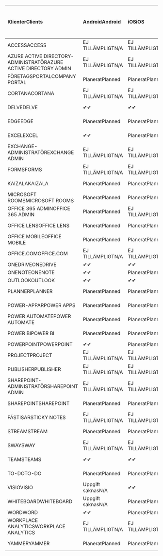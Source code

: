 <!-- This file is generated automatically. Changes made to this file will be overwritten.-->
|<span data-ttu-id="2ee38-101">Klienter</span><span class="sxs-lookup"><span data-stu-id="2ee38-101">Clients</span></span>|<span data-ttu-id="2ee38-102">Android</span><span class="sxs-lookup"><span data-stu-id="2ee38-102">Android</span></span>|<span data-ttu-id="2ee38-103">iOS</span><span class="sxs-lookup"><span data-stu-id="2ee38-103">iOS</span></span>|<span data-ttu-id="2ee38-104">Mac</span><span class="sxs-lookup"><span data-stu-id="2ee38-104">Mac</span></span>|<span data-ttu-id="2ee38-105">Windows 10</span><span class="sxs-lookup"><span data-stu-id="2ee38-105">Windows 10</span></span><br><span data-ttu-id="2ee38-106">Skrivbord</span><span class="sxs-lookup"><span data-stu-id="2ee38-106">Desktop</span></span>|<span data-ttu-id="2ee38-107">Windows 10</span><span class="sxs-lookup"><span data-stu-id="2ee38-107">Windows 10</span></span><br><span data-ttu-id="2ee38-108">Moderna appar</span><span class="sxs-lookup"><span data-stu-id="2ee38-108">Modern Apps</span></span>|
|:-|:-|:-|:-|:-|:-|
|<span data-ttu-id="2ee38-109">ACCESS</span><span class="sxs-lookup"><span data-stu-id="2ee38-109">ACCESS</span></span>|<span data-ttu-id="2ee38-110">EJ TILLÄMPLIGT</span><span class="sxs-lookup"><span data-stu-id="2ee38-110">N/A</span></span>|<span data-ttu-id="2ee38-111">EJ TILLÄMPLIGT</span><span class="sxs-lookup"><span data-stu-id="2ee38-111">N/A</span></span>|<span data-ttu-id="2ee38-112">EJ TILLÄMPLIGT</span><span class="sxs-lookup"><span data-stu-id="2ee38-112">N/A</span></span>|<span data-ttu-id="2ee38-113">Planerat</span><span class="sxs-lookup"><span data-stu-id="2ee38-113">Planned</span></span>|<span data-ttu-id="2ee38-114">Uppgift saknas</span><span class="sxs-lookup"><span data-stu-id="2ee38-114">N/A</span></span>|
|<span data-ttu-id="2ee38-115">AZURE ACTIVE DIRECTORY-ADMINISTRATÖR</span><span class="sxs-lookup"><span data-stu-id="2ee38-115">AZURE ACTIVE DIRECTORY ADMIN</span></span>|<span data-ttu-id="2ee38-116">EJ TILLÄMPLIGT</span><span class="sxs-lookup"><span data-stu-id="2ee38-116">N/A</span></span>|<span data-ttu-id="2ee38-117">EJ TILLÄMPLIGT</span><span class="sxs-lookup"><span data-stu-id="2ee38-117">N/A</span></span>|<span data-ttu-id="2ee38-118">EJ TILLÄMPLIGT</span><span class="sxs-lookup"><span data-stu-id="2ee38-118">N/A</span></span>|<span data-ttu-id="2ee38-119">Planerat</span><span class="sxs-lookup"><span data-stu-id="2ee38-119">Planned</span></span>|<span data-ttu-id="2ee38-120">Uppgift saknas</span><span class="sxs-lookup"><span data-stu-id="2ee38-120">N/A</span></span>|
|<span data-ttu-id="2ee38-121">FÖRETAGSPORTAL</span><span class="sxs-lookup"><span data-stu-id="2ee38-121">COMPANY PORTAL</span></span>|<span data-ttu-id="2ee38-122">Planerat</span><span class="sxs-lookup"><span data-stu-id="2ee38-122">Planned</span></span>|<span data-ttu-id="2ee38-123">Planerat</span><span class="sxs-lookup"><span data-stu-id="2ee38-123">Planned</span></span>|<span data-ttu-id="2ee38-124">Planerat</span><span class="sxs-lookup"><span data-stu-id="2ee38-124">Planned</span></span>|<span data-ttu-id="2ee38-125">Uppgift saknas</span><span class="sxs-lookup"><span data-stu-id="2ee38-125">N/A</span></span>|<span data-ttu-id="2ee38-126">Planerat</span><span class="sxs-lookup"><span data-stu-id="2ee38-126">Planned</span></span>|
|<span data-ttu-id="2ee38-127">CORTANA</span><span class="sxs-lookup"><span data-stu-id="2ee38-127">CORTANA</span></span>|<span data-ttu-id="2ee38-128">EJ TILLÄMPLIGT</span><span class="sxs-lookup"><span data-stu-id="2ee38-128">N/A</span></span>|<span data-ttu-id="2ee38-129">EJ TILLÄMPLIGT</span><span class="sxs-lookup"><span data-stu-id="2ee38-129">N/A</span></span>|<span data-ttu-id="2ee38-130">EJ TILLÄMPLIGT</span><span class="sxs-lookup"><span data-stu-id="2ee38-130">N/A</span></span>|<span data-ttu-id="2ee38-131">EJ TILLÄMPLIGT</span><span class="sxs-lookup"><span data-stu-id="2ee38-131">N/A</span></span>|<span data-ttu-id="2ee38-132">Planerat</span><span class="sxs-lookup"><span data-stu-id="2ee38-132">Planned</span></span>|
|<span data-ttu-id="2ee38-133">DELVE</span><span class="sxs-lookup"><span data-stu-id="2ee38-133">DELVE</span></span>|<span data-ttu-id="2ee38-134">✔</span><span class="sxs-lookup"><span data-stu-id="2ee38-134">✔</span></span>|<span data-ttu-id="2ee38-135">✔</span><span class="sxs-lookup"><span data-stu-id="2ee38-135">✔</span></span>|<span data-ttu-id="2ee38-136">EJ TILLÄMPLIGT</span><span class="sxs-lookup"><span data-stu-id="2ee38-136">N/A</span></span>|<span data-ttu-id="2ee38-137">EJ TILLÄMPLIGT</span><span class="sxs-lookup"><span data-stu-id="2ee38-137">N/A</span></span>|<span data-ttu-id="2ee38-138">EJ TILLÄMPLIGT</span><span class="sxs-lookup"><span data-stu-id="2ee38-138">N/A</span></span>|
|<span data-ttu-id="2ee38-139">EDGE</span><span class="sxs-lookup"><span data-stu-id="2ee38-139">EDGE</span></span>|<span data-ttu-id="2ee38-140">Planerat</span><span class="sxs-lookup"><span data-stu-id="2ee38-140">Planned</span></span>|<span data-ttu-id="2ee38-141">Planerat</span><span class="sxs-lookup"><span data-stu-id="2ee38-141">Planned</span></span>|<span data-ttu-id="2ee38-142">Uppgift saknas</span><span class="sxs-lookup"><span data-stu-id="2ee38-142">N/A</span></span>|<span data-ttu-id="2ee38-143">Planerat</span><span class="sxs-lookup"><span data-stu-id="2ee38-143">Planned</span></span>|<span data-ttu-id="2ee38-144">Uppgift saknas</span><span class="sxs-lookup"><span data-stu-id="2ee38-144">N/A</span></span>|
|<span data-ttu-id="2ee38-145">EXCEL</span><span class="sxs-lookup"><span data-stu-id="2ee38-145">EXCEL</span></span>|<span data-ttu-id="2ee38-146">✔</span><span class="sxs-lookup"><span data-stu-id="2ee38-146">✔</span></span>|<span data-ttu-id="2ee38-147">Planerat</span><span class="sxs-lookup"><span data-stu-id="2ee38-147">Planned</span></span>|<span data-ttu-id="2ee38-148">Planerat</span><span class="sxs-lookup"><span data-stu-id="2ee38-148">Planned</span></span>|<span data-ttu-id="2ee38-149">Planerat</span><span class="sxs-lookup"><span data-stu-id="2ee38-149">Planned</span></span>|<span data-ttu-id="2ee38-150">Uppgift saknas</span><span class="sxs-lookup"><span data-stu-id="2ee38-150">N/A</span></span>|
|<span data-ttu-id="2ee38-151">EXCHANGE-ADMINISTRATÖR</span><span class="sxs-lookup"><span data-stu-id="2ee38-151">EXCHANGE ADMIN</span></span>|<span data-ttu-id="2ee38-152">EJ TILLÄMPLIGT</span><span class="sxs-lookup"><span data-stu-id="2ee38-152">N/A</span></span>|<span data-ttu-id="2ee38-153">EJ TILLÄMPLIGT</span><span class="sxs-lookup"><span data-stu-id="2ee38-153">N/A</span></span>|<span data-ttu-id="2ee38-154">EJ TILLÄMPLIGT</span><span class="sxs-lookup"><span data-stu-id="2ee38-154">N/A</span></span>|<span data-ttu-id="2ee38-155">✔</span><span class="sxs-lookup"><span data-stu-id="2ee38-155">✔</span></span>|<span data-ttu-id="2ee38-156">Uppgift saknas</span><span class="sxs-lookup"><span data-stu-id="2ee38-156">N/A</span></span>|
|<span data-ttu-id="2ee38-157">FORMS</span><span class="sxs-lookup"><span data-stu-id="2ee38-157">FORMS</span></span>|<span data-ttu-id="2ee38-158">EJ TILLÄMPLIGT</span><span class="sxs-lookup"><span data-stu-id="2ee38-158">N/A</span></span>|<span data-ttu-id="2ee38-159">EJ TILLÄMPLIGT</span><span class="sxs-lookup"><span data-stu-id="2ee38-159">N/A</span></span>|<span data-ttu-id="2ee38-160">EJ TILLÄMPLIGT</span><span class="sxs-lookup"><span data-stu-id="2ee38-160">N/A</span></span>|<span data-ttu-id="2ee38-161">EJ TILLÄMPLIGT</span><span class="sxs-lookup"><span data-stu-id="2ee38-161">N/A</span></span>|<span data-ttu-id="2ee38-162">EJ TILLÄMPLIGT</span><span class="sxs-lookup"><span data-stu-id="2ee38-162">N/A</span></span>|
|<span data-ttu-id="2ee38-163">KAIZALA</span><span class="sxs-lookup"><span data-stu-id="2ee38-163">KAIZALA</span></span>|<span data-ttu-id="2ee38-164">Planerat</span><span class="sxs-lookup"><span data-stu-id="2ee38-164">Planned</span></span>|<span data-ttu-id="2ee38-165">Planerat</span><span class="sxs-lookup"><span data-stu-id="2ee38-165">Planned</span></span>|<span data-ttu-id="2ee38-166">EJ TILLÄMPLIGT</span><span class="sxs-lookup"><span data-stu-id="2ee38-166">N/A</span></span>|<span data-ttu-id="2ee38-167">EJ TILLÄMPLIGT</span><span class="sxs-lookup"><span data-stu-id="2ee38-167">N/A</span></span>|<span data-ttu-id="2ee38-168">EJ TILLÄMPLIGT</span><span class="sxs-lookup"><span data-stu-id="2ee38-168">N/A</span></span>|
|<span data-ttu-id="2ee38-169">MICROSOFT ROOMS</span><span class="sxs-lookup"><span data-stu-id="2ee38-169">MICROSOFT ROOMS</span></span>|<span data-ttu-id="2ee38-170">Planerat</span><span class="sxs-lookup"><span data-stu-id="2ee38-170">Planned</span></span>|<span data-ttu-id="2ee38-171">Planerat</span><span class="sxs-lookup"><span data-stu-id="2ee38-171">Planned</span></span>|<span data-ttu-id="2ee38-172">EJ TILLÄMPLIGT</span><span class="sxs-lookup"><span data-stu-id="2ee38-172">N/A</span></span>|<span data-ttu-id="2ee38-173">EJ TILLÄMPLIGT</span><span class="sxs-lookup"><span data-stu-id="2ee38-173">N/A</span></span>|<span data-ttu-id="2ee38-174">EJ TILLÄMPLIGT</span><span class="sxs-lookup"><span data-stu-id="2ee38-174">N/A</span></span>|
|<span data-ttu-id="2ee38-175">OFFICE 365 ADMIN</span><span class="sxs-lookup"><span data-stu-id="2ee38-175">OFFICE 365 ADMIN</span></span>|<span data-ttu-id="2ee38-176">Planerat</span><span class="sxs-lookup"><span data-stu-id="2ee38-176">Planned</span></span>|<span data-ttu-id="2ee38-177">EJ TILLÄMPLIGT</span><span class="sxs-lookup"><span data-stu-id="2ee38-177">N/A</span></span>|<span data-ttu-id="2ee38-178">EJ TILLÄMPLIGT</span><span class="sxs-lookup"><span data-stu-id="2ee38-178">N/A</span></span>|<span data-ttu-id="2ee38-179">EJ TILLÄMPLIGT</span><span class="sxs-lookup"><span data-stu-id="2ee38-179">N/A</span></span>|<span data-ttu-id="2ee38-180">EJ TILLÄMPLIGT</span><span class="sxs-lookup"><span data-stu-id="2ee38-180">N/A</span></span>|
|<span data-ttu-id="2ee38-181">OFFICE LENS</span><span class="sxs-lookup"><span data-stu-id="2ee38-181">OFFICE LENS</span></span>|<span data-ttu-id="2ee38-182">Planerat</span><span class="sxs-lookup"><span data-stu-id="2ee38-182">Planned</span></span>|<span data-ttu-id="2ee38-183">Planerat</span><span class="sxs-lookup"><span data-stu-id="2ee38-183">Planned</span></span>|<span data-ttu-id="2ee38-184">EJ TILLÄMPLIGT</span><span class="sxs-lookup"><span data-stu-id="2ee38-184">N/A</span></span>|<span data-ttu-id="2ee38-185">EJ TILLÄMPLIGT</span><span class="sxs-lookup"><span data-stu-id="2ee38-185">N/A</span></span>|<span data-ttu-id="2ee38-186">EJ TILLÄMPLIGT</span><span class="sxs-lookup"><span data-stu-id="2ee38-186">N/A</span></span>|
|<span data-ttu-id="2ee38-187">OFFICE MOBILE</span><span class="sxs-lookup"><span data-stu-id="2ee38-187">OFFICE MOBILE</span></span>|<span data-ttu-id="2ee38-188">Planerat</span><span class="sxs-lookup"><span data-stu-id="2ee38-188">Planned</span></span>|<span data-ttu-id="2ee38-189">Planerat</span><span class="sxs-lookup"><span data-stu-id="2ee38-189">Planned</span></span>|<span data-ttu-id="2ee38-190">EJ TILLÄMPLIGT</span><span class="sxs-lookup"><span data-stu-id="2ee38-190">N/A</span></span>|<span data-ttu-id="2ee38-191">EJ TILLÄMPLIGT</span><span class="sxs-lookup"><span data-stu-id="2ee38-191">N/A</span></span>|<span data-ttu-id="2ee38-192">EJ TILLÄMPLIGT</span><span class="sxs-lookup"><span data-stu-id="2ee38-192">N/A</span></span>|
|<span data-ttu-id="2ee38-193">OFFICE.COM</span><span class="sxs-lookup"><span data-stu-id="2ee38-193">OFFICE.COM</span></span>|<span data-ttu-id="2ee38-194">EJ TILLÄMPLIGT</span><span class="sxs-lookup"><span data-stu-id="2ee38-194">N/A</span></span>|<span data-ttu-id="2ee38-195">EJ TILLÄMPLIGT</span><span class="sxs-lookup"><span data-stu-id="2ee38-195">N/A</span></span>|<span data-ttu-id="2ee38-196">EJ TILLÄMPLIGT</span><span class="sxs-lookup"><span data-stu-id="2ee38-196">N/A</span></span>|<span data-ttu-id="2ee38-197">EJ TILLÄMPLIGT</span><span class="sxs-lookup"><span data-stu-id="2ee38-197">N/A</span></span>|<span data-ttu-id="2ee38-198">Planerat</span><span class="sxs-lookup"><span data-stu-id="2ee38-198">Planned</span></span>|
|<span data-ttu-id="2ee38-199">ONEDRIVE</span><span class="sxs-lookup"><span data-stu-id="2ee38-199">ONEDRIVE</span></span>|<span data-ttu-id="2ee38-200">✔</span><span class="sxs-lookup"><span data-stu-id="2ee38-200">✔</span></span>|<span data-ttu-id="2ee38-201">✔</span><span class="sxs-lookup"><span data-stu-id="2ee38-201">✔</span></span>|<span data-ttu-id="2ee38-202">✔</span><span class="sxs-lookup"><span data-stu-id="2ee38-202">✔</span></span>|<span data-ttu-id="2ee38-203">✔</span><span class="sxs-lookup"><span data-stu-id="2ee38-203">✔</span></span>|<span data-ttu-id="2ee38-204">Planerat</span><span class="sxs-lookup"><span data-stu-id="2ee38-204">Planned</span></span>|
|<span data-ttu-id="2ee38-205">ONENOTE</span><span class="sxs-lookup"><span data-stu-id="2ee38-205">ONENOTE</span></span>|<span data-ttu-id="2ee38-206">✔</span><span class="sxs-lookup"><span data-stu-id="2ee38-206">✔</span></span>|<span data-ttu-id="2ee38-207">Planerat</span><span class="sxs-lookup"><span data-stu-id="2ee38-207">Planned</span></span>|<span data-ttu-id="2ee38-208">Planerat</span><span class="sxs-lookup"><span data-stu-id="2ee38-208">Planned</span></span>|<span data-ttu-id="2ee38-209">Planerat</span><span class="sxs-lookup"><span data-stu-id="2ee38-209">Planned</span></span>|<span data-ttu-id="2ee38-210">Planerat</span><span class="sxs-lookup"><span data-stu-id="2ee38-210">Planned</span></span>|
|<span data-ttu-id="2ee38-211">OUTLOOK</span><span class="sxs-lookup"><span data-stu-id="2ee38-211">OUTLOOK</span></span>|<span data-ttu-id="2ee38-212">✔</span><span class="sxs-lookup"><span data-stu-id="2ee38-212">✔</span></span>|<span data-ttu-id="2ee38-213">✔</span><span class="sxs-lookup"><span data-stu-id="2ee38-213">✔</span></span>|<span data-ttu-id="2ee38-214">Planerat</span><span class="sxs-lookup"><span data-stu-id="2ee38-214">Planned</span></span>|<span data-ttu-id="2ee38-215">Planerat</span><span class="sxs-lookup"><span data-stu-id="2ee38-215">Planned</span></span>|<span data-ttu-id="2ee38-216">Planerat</span><span class="sxs-lookup"><span data-stu-id="2ee38-216">Planned</span></span>|
|<span data-ttu-id="2ee38-217">PLANNER</span><span class="sxs-lookup"><span data-stu-id="2ee38-217">PLANNER</span></span>|<span data-ttu-id="2ee38-218">Planerat</span><span class="sxs-lookup"><span data-stu-id="2ee38-218">Planned</span></span>|<span data-ttu-id="2ee38-219">Planerat</span><span class="sxs-lookup"><span data-stu-id="2ee38-219">Planned</span></span>|<span data-ttu-id="2ee38-220">EJ TILLÄMPLIGT</span><span class="sxs-lookup"><span data-stu-id="2ee38-220">N/A</span></span>|<span data-ttu-id="2ee38-221">EJ TILLÄMPLIGT</span><span class="sxs-lookup"><span data-stu-id="2ee38-221">N/A</span></span>|<span data-ttu-id="2ee38-222">EJ TILLÄMPLIGT</span><span class="sxs-lookup"><span data-stu-id="2ee38-222">N/A</span></span>|
|<span data-ttu-id="2ee38-223">POWER-APPAR</span><span class="sxs-lookup"><span data-stu-id="2ee38-223">POWER APPS</span></span>|<span data-ttu-id="2ee38-224">Planerat</span><span class="sxs-lookup"><span data-stu-id="2ee38-224">Planned</span></span>|<span data-ttu-id="2ee38-225">Planerat</span><span class="sxs-lookup"><span data-stu-id="2ee38-225">Planned</span></span>|<span data-ttu-id="2ee38-226">EJ TILLÄMPLIGT</span><span class="sxs-lookup"><span data-stu-id="2ee38-226">N/A</span></span>|<span data-ttu-id="2ee38-227">EJ TILLÄMPLIGT</span><span class="sxs-lookup"><span data-stu-id="2ee38-227">N/A</span></span>|<span data-ttu-id="2ee38-228">Planerat</span><span class="sxs-lookup"><span data-stu-id="2ee38-228">Planned</span></span>|
|<span data-ttu-id="2ee38-229">POWER AUTOMATE</span><span class="sxs-lookup"><span data-stu-id="2ee38-229">POWER AUTOMATE</span></span>|<span data-ttu-id="2ee38-230">Planerat</span><span class="sxs-lookup"><span data-stu-id="2ee38-230">Planned</span></span>|<span data-ttu-id="2ee38-231">Planerat</span><span class="sxs-lookup"><span data-stu-id="2ee38-231">Planned</span></span>|<span data-ttu-id="2ee38-232">EJ TILLÄMPLIGT</span><span class="sxs-lookup"><span data-stu-id="2ee38-232">N/A</span></span>|<span data-ttu-id="2ee38-233">EJ TILLÄMPLIGT</span><span class="sxs-lookup"><span data-stu-id="2ee38-233">N/A</span></span>|<span data-ttu-id="2ee38-234">EJ TILLÄMPLIGT</span><span class="sxs-lookup"><span data-stu-id="2ee38-234">N/A</span></span>|
|<span data-ttu-id="2ee38-235">POWER BI</span><span class="sxs-lookup"><span data-stu-id="2ee38-235">POWER BI</span></span>|<span data-ttu-id="2ee38-236">Planerat</span><span class="sxs-lookup"><span data-stu-id="2ee38-236">Planned</span></span>|<span data-ttu-id="2ee38-237">Planerat</span><span class="sxs-lookup"><span data-stu-id="2ee38-237">Planned</span></span>|<span data-ttu-id="2ee38-238">Uppgift saknas</span><span class="sxs-lookup"><span data-stu-id="2ee38-238">N/A</span></span>|<span data-ttu-id="2ee38-239">Planerat</span><span class="sxs-lookup"><span data-stu-id="2ee38-239">Planned</span></span>|<span data-ttu-id="2ee38-240">Planerat</span><span class="sxs-lookup"><span data-stu-id="2ee38-240">Planned</span></span>|
|<span data-ttu-id="2ee38-241">POWERPOINT</span><span class="sxs-lookup"><span data-stu-id="2ee38-241">POWERPOINT</span></span>|<span data-ttu-id="2ee38-242">✔</span><span class="sxs-lookup"><span data-stu-id="2ee38-242">✔</span></span>|<span data-ttu-id="2ee38-243">Planerat</span><span class="sxs-lookup"><span data-stu-id="2ee38-243">Planned</span></span>|<span data-ttu-id="2ee38-244">Planerat</span><span class="sxs-lookup"><span data-stu-id="2ee38-244">Planned</span></span>|<span data-ttu-id="2ee38-245">Planerat</span><span class="sxs-lookup"><span data-stu-id="2ee38-245">Planned</span></span>|<span data-ttu-id="2ee38-246">Planerat</span><span class="sxs-lookup"><span data-stu-id="2ee38-246">Planned</span></span>|
|<span data-ttu-id="2ee38-247">PROJECT</span><span class="sxs-lookup"><span data-stu-id="2ee38-247">PROJECT</span></span>|<span data-ttu-id="2ee38-248">EJ TILLÄMPLIGT</span><span class="sxs-lookup"><span data-stu-id="2ee38-248">N/A</span></span>|<span data-ttu-id="2ee38-249">EJ TILLÄMPLIGT</span><span class="sxs-lookup"><span data-stu-id="2ee38-249">N/A</span></span>|<span data-ttu-id="2ee38-250">EJ TILLÄMPLIGT</span><span class="sxs-lookup"><span data-stu-id="2ee38-250">N/A</span></span>|<span data-ttu-id="2ee38-251">Planerat</span><span class="sxs-lookup"><span data-stu-id="2ee38-251">Planned</span></span>|<span data-ttu-id="2ee38-252">Uppgift saknas</span><span class="sxs-lookup"><span data-stu-id="2ee38-252">N/A</span></span>|
|<span data-ttu-id="2ee38-253">PUBLISHER</span><span class="sxs-lookup"><span data-stu-id="2ee38-253">PUBLISHER</span></span>|<span data-ttu-id="2ee38-254">EJ TILLÄMPLIGT</span><span class="sxs-lookup"><span data-stu-id="2ee38-254">N/A</span></span>|<span data-ttu-id="2ee38-255">EJ TILLÄMPLIGT</span><span class="sxs-lookup"><span data-stu-id="2ee38-255">N/A</span></span>|<span data-ttu-id="2ee38-256">EJ TILLÄMPLIGT</span><span class="sxs-lookup"><span data-stu-id="2ee38-256">N/A</span></span>|<span data-ttu-id="2ee38-257">Planerat</span><span class="sxs-lookup"><span data-stu-id="2ee38-257">Planned</span></span>|<span data-ttu-id="2ee38-258">Uppgift saknas</span><span class="sxs-lookup"><span data-stu-id="2ee38-258">N/A</span></span>|
|<span data-ttu-id="2ee38-259">SHAREPOINT-ADMINISTRATÖR</span><span class="sxs-lookup"><span data-stu-id="2ee38-259">SHAREPOINT ADMIN</span></span>|<span data-ttu-id="2ee38-260">EJ TILLÄMPLIGT</span><span class="sxs-lookup"><span data-stu-id="2ee38-260">N/A</span></span>|<span data-ttu-id="2ee38-261">EJ TILLÄMPLIGT</span><span class="sxs-lookup"><span data-stu-id="2ee38-261">N/A</span></span>|<span data-ttu-id="2ee38-262">EJ TILLÄMPLIGT</span><span class="sxs-lookup"><span data-stu-id="2ee38-262">N/A</span></span>|<span data-ttu-id="2ee38-263">Planerat</span><span class="sxs-lookup"><span data-stu-id="2ee38-263">Planned</span></span>|<span data-ttu-id="2ee38-264">Uppgift saknas</span><span class="sxs-lookup"><span data-stu-id="2ee38-264">N/A</span></span>|
|<span data-ttu-id="2ee38-265">SHAREPOINT</span><span class="sxs-lookup"><span data-stu-id="2ee38-265">SHAREPOINT</span></span>|<span data-ttu-id="2ee38-266">Planerat</span><span class="sxs-lookup"><span data-stu-id="2ee38-266">Planned</span></span>|<span data-ttu-id="2ee38-267">Planerat</span><span class="sxs-lookup"><span data-stu-id="2ee38-267">Planned</span></span>|<span data-ttu-id="2ee38-268">EJ TILLÄMPLIGT</span><span class="sxs-lookup"><span data-stu-id="2ee38-268">N/A</span></span>|<span data-ttu-id="2ee38-269">EJ TILLÄMPLIGT</span><span class="sxs-lookup"><span data-stu-id="2ee38-269">N/A</span></span>|<span data-ttu-id="2ee38-270">EJ TILLÄMPLIGT</span><span class="sxs-lookup"><span data-stu-id="2ee38-270">N/A</span></span>|
|<span data-ttu-id="2ee38-271">FÄSTISAR</span><span class="sxs-lookup"><span data-stu-id="2ee38-271">STICKY NOTES</span></span>|<span data-ttu-id="2ee38-272">EJ TILLÄMPLIGT</span><span class="sxs-lookup"><span data-stu-id="2ee38-272">N/A</span></span>|<span data-ttu-id="2ee38-273">EJ TILLÄMPLIGT</span><span class="sxs-lookup"><span data-stu-id="2ee38-273">N/A</span></span>|<span data-ttu-id="2ee38-274">EJ TILLÄMPLIGT</span><span class="sxs-lookup"><span data-stu-id="2ee38-274">N/A</span></span>|<span data-ttu-id="2ee38-275">EJ TILLÄMPLIGT</span><span class="sxs-lookup"><span data-stu-id="2ee38-275">N/A</span></span>|<span data-ttu-id="2ee38-276">Planerat</span><span class="sxs-lookup"><span data-stu-id="2ee38-276">Planned</span></span>|
|<span data-ttu-id="2ee38-277">STREAM</span><span class="sxs-lookup"><span data-stu-id="2ee38-277">STREAM</span></span>|<span data-ttu-id="2ee38-278">Planerat</span><span class="sxs-lookup"><span data-stu-id="2ee38-278">Planned</span></span>|<span data-ttu-id="2ee38-279">Planerat</span><span class="sxs-lookup"><span data-stu-id="2ee38-279">Planned</span></span>|<span data-ttu-id="2ee38-280">EJ TILLÄMPLIGT</span><span class="sxs-lookup"><span data-stu-id="2ee38-280">N/A</span></span>|<span data-ttu-id="2ee38-281">EJ TILLÄMPLIGT</span><span class="sxs-lookup"><span data-stu-id="2ee38-281">N/A</span></span>|<span data-ttu-id="2ee38-282">EJ TILLÄMPLIGT</span><span class="sxs-lookup"><span data-stu-id="2ee38-282">N/A</span></span>|
|<span data-ttu-id="2ee38-283">SWAY</span><span class="sxs-lookup"><span data-stu-id="2ee38-283">SWAY</span></span>|<span data-ttu-id="2ee38-284">EJ TILLÄMPLIGT</span><span class="sxs-lookup"><span data-stu-id="2ee38-284">N/A</span></span>|<span data-ttu-id="2ee38-285">EJ TILLÄMPLIGT</span><span class="sxs-lookup"><span data-stu-id="2ee38-285">N/A</span></span>|<span data-ttu-id="2ee38-286">EJ TILLÄMPLIGT</span><span class="sxs-lookup"><span data-stu-id="2ee38-286">N/A</span></span>|<span data-ttu-id="2ee38-287">EJ TILLÄMPLIGT</span><span class="sxs-lookup"><span data-stu-id="2ee38-287">N/A</span></span>|<span data-ttu-id="2ee38-288">Planerat</span><span class="sxs-lookup"><span data-stu-id="2ee38-288">Planned</span></span>|
|<span data-ttu-id="2ee38-289">TEAMS</span><span class="sxs-lookup"><span data-stu-id="2ee38-289">TEAMS</span></span>|<span data-ttu-id="2ee38-290">✔</span><span class="sxs-lookup"><span data-stu-id="2ee38-290">✔</span></span>|<span data-ttu-id="2ee38-291">✔</span><span class="sxs-lookup"><span data-stu-id="2ee38-291">✔</span></span>|<span data-ttu-id="2ee38-292">✔</span><span class="sxs-lookup"><span data-stu-id="2ee38-292">✔</span></span>|<span data-ttu-id="2ee38-293">Planerat</span><span class="sxs-lookup"><span data-stu-id="2ee38-293">Planned</span></span>|<span data-ttu-id="2ee38-294">Uppgift saknas</span><span class="sxs-lookup"><span data-stu-id="2ee38-294">N/A</span></span>|
|<span data-ttu-id="2ee38-295">TO-DO</span><span class="sxs-lookup"><span data-stu-id="2ee38-295">TO-DO</span></span>|<span data-ttu-id="2ee38-296">Planerat</span><span class="sxs-lookup"><span data-stu-id="2ee38-296">Planned</span></span>|<span data-ttu-id="2ee38-297">Planerat</span><span class="sxs-lookup"><span data-stu-id="2ee38-297">Planned</span></span>|<span data-ttu-id="2ee38-298">Planerat</span><span class="sxs-lookup"><span data-stu-id="2ee38-298">Planned</span></span>|<span data-ttu-id="2ee38-299">Uppgift saknas</span><span class="sxs-lookup"><span data-stu-id="2ee38-299">N/A</span></span>|<span data-ttu-id="2ee38-300">Planerat</span><span class="sxs-lookup"><span data-stu-id="2ee38-300">Planned</span></span>|
|<span data-ttu-id="2ee38-301">VISIO</span><span class="sxs-lookup"><span data-stu-id="2ee38-301">VISIO</span></span>|<span data-ttu-id="2ee38-302">Uppgift saknas</span><span class="sxs-lookup"><span data-stu-id="2ee38-302">N/A</span></span>|<span data-ttu-id="2ee38-303">✔</span><span class="sxs-lookup"><span data-stu-id="2ee38-303">✔</span></span>|<span data-ttu-id="2ee38-304">Uppgift saknas</span><span class="sxs-lookup"><span data-stu-id="2ee38-304">N/A</span></span>|<span data-ttu-id="2ee38-305">Planerat</span><span class="sxs-lookup"><span data-stu-id="2ee38-305">Planned</span></span>|<span data-ttu-id="2ee38-306">Uppgift saknas</span><span class="sxs-lookup"><span data-stu-id="2ee38-306">N/A</span></span>|
|<span data-ttu-id="2ee38-307">WHITEBOARD</span><span class="sxs-lookup"><span data-stu-id="2ee38-307">WHITEBOARD</span></span>|<span data-ttu-id="2ee38-308">Uppgift saknas</span><span class="sxs-lookup"><span data-stu-id="2ee38-308">N/A</span></span>|<span data-ttu-id="2ee38-309">Planerat</span><span class="sxs-lookup"><span data-stu-id="2ee38-309">Planned</span></span>|<span data-ttu-id="2ee38-310">EJ TILLÄMPLIGT</span><span class="sxs-lookup"><span data-stu-id="2ee38-310">N/A</span></span>|<span data-ttu-id="2ee38-311">EJ TILLÄMPLIGT</span><span class="sxs-lookup"><span data-stu-id="2ee38-311">N/A</span></span>|<span data-ttu-id="2ee38-312">Planerat</span><span class="sxs-lookup"><span data-stu-id="2ee38-312">Planned</span></span>|
|<span data-ttu-id="2ee38-313">WORD</span><span class="sxs-lookup"><span data-stu-id="2ee38-313">WORD</span></span>|<span data-ttu-id="2ee38-314">✔</span><span class="sxs-lookup"><span data-stu-id="2ee38-314">✔</span></span>|<span data-ttu-id="2ee38-315">Planerat</span><span class="sxs-lookup"><span data-stu-id="2ee38-315">Planned</span></span>|<span data-ttu-id="2ee38-316">Planerat</span><span class="sxs-lookup"><span data-stu-id="2ee38-316">Planned</span></span>|<span data-ttu-id="2ee38-317">Planerat</span><span class="sxs-lookup"><span data-stu-id="2ee38-317">Planned</span></span>|<span data-ttu-id="2ee38-318">Planerat</span><span class="sxs-lookup"><span data-stu-id="2ee38-318">Planned</span></span>|
|<span data-ttu-id="2ee38-319">WORKPLACE ANALYTICS</span><span class="sxs-lookup"><span data-stu-id="2ee38-319">WORKPLACE ANALYTICS</span></span>|<span data-ttu-id="2ee38-320">EJ TILLÄMPLIGT</span><span class="sxs-lookup"><span data-stu-id="2ee38-320">N/A</span></span>|<span data-ttu-id="2ee38-321">EJ TILLÄMPLIGT</span><span class="sxs-lookup"><span data-stu-id="2ee38-321">N/A</span></span>|<span data-ttu-id="2ee38-322">EJ TILLÄMPLIGT</span><span class="sxs-lookup"><span data-stu-id="2ee38-322">N/A</span></span>|<span data-ttu-id="2ee38-323">EJ TILLÄMPLIGT</span><span class="sxs-lookup"><span data-stu-id="2ee38-323">N/A</span></span>|<span data-ttu-id="2ee38-324">EJ TILLÄMPLIGT</span><span class="sxs-lookup"><span data-stu-id="2ee38-324">N/A</span></span>|
|<span data-ttu-id="2ee38-325">YAMMER</span><span class="sxs-lookup"><span data-stu-id="2ee38-325">YAMMER</span></span>|<span data-ttu-id="2ee38-326">Planerat</span><span class="sxs-lookup"><span data-stu-id="2ee38-326">Planned</span></span>|<span data-ttu-id="2ee38-327">Planerat</span><span class="sxs-lookup"><span data-stu-id="2ee38-327">Planned</span></span>|<span data-ttu-id="2ee38-328">Planerat</span><span class="sxs-lookup"><span data-stu-id="2ee38-328">Planned</span></span>|<span data-ttu-id="2ee38-329">Planerat</span><span class="sxs-lookup"><span data-stu-id="2ee38-329">Planned</span></span>|<span data-ttu-id="2ee38-330">Uppgift saknas</span><span class="sxs-lookup"><span data-stu-id="2ee38-330">N/A</span></span>|
